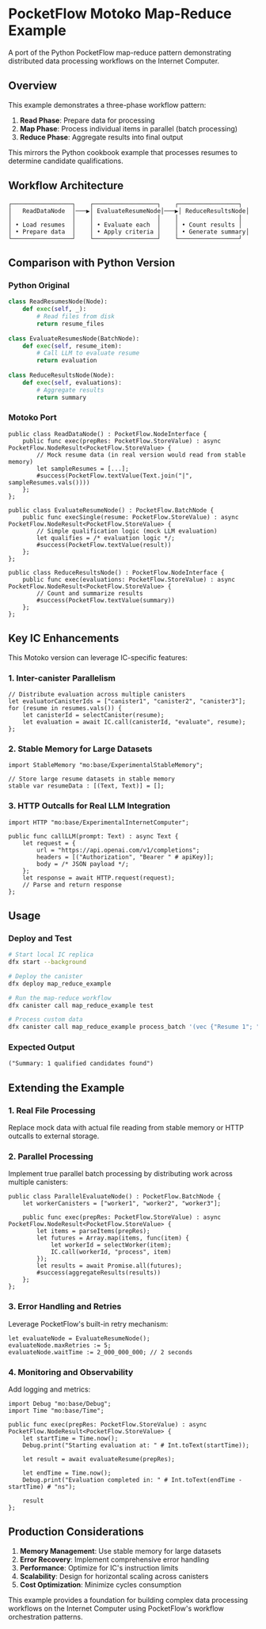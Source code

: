# PocketFlow Motoko Map-Reduce Example

A port of the Python PocketFlow map-reduce pattern demonstrating distributed data processing workflows on the Internet Computer.

## Overview

This example demonstrates a three-phase workflow pattern:
1. **Read Phase**: Prepare data for processing
2. **Map Phase**: Process individual items in parallel (batch processing)
3. **Reduce Phase**: Aggregate results into final output

This mirrors the Python cookbook example that processes resumes to determine candidate qualifications.

## Workflow Architecture

```
┌─────────────────┐    ┌──────────────────┐    ┌─────────────────┐
│   ReadDataNode  │───▶│ EvaluateResumeNode│───▶│ ReduceResultsNode│
│                 │    │                  │    │                 │
│ • Load resumes  │    │ • Evaluate each  │    │ • Count results │
│ • Prepare data  │    │ • Apply criteria │    │ • Generate summary│
└─────────────────┘    └──────────────────┘    └─────────────────┘
```

## Comparison with Python Version

### Python Original
```python
class ReadResumesNode(Node):
    def exec(self, _):
        # Read files from disk
        return resume_files
    
class EvaluateResumesNode(BatchNode):
    def exec(self, resume_item):
        # Call LLM to evaluate resume
        return evaluation
        
class ReduceResultsNode(Node):
    def exec(self, evaluations):
        # Aggregate results
        return summary
```

### Motoko Port
```motoko
public class ReadDataNode() : PocketFlow.NodeInterface {
    public func exec(prepRes: PocketFlow.StoreValue) : async PocketFlow.NodeResult<PocketFlow.StoreValue> {
        // Mock resume data (in real version would read from stable memory)
        let sampleResumes = [...];
        #success(PocketFlow.textValue(Text.join("|", sampleResumes.vals())))
    };
};

public class EvaluateResumeNode() : PocketFlow.BatchNode {
    public func execSingle(resume: PocketFlow.StoreValue) : async PocketFlow.NodeResult<PocketFlow.StoreValue> {
        // Simple qualification logic (mock LLM evaluation)
        let qualifies = /* evaluation logic */;
        #success(PocketFlow.textValue(result))
    };
};

public class ReduceResultsNode() : PocketFlow.NodeInterface {
    public func exec(evaluations: PocketFlow.StoreValue) : async PocketFlow.NodeResult<PocketFlow.StoreValue> {
        // Count and summarize results
        #success(PocketFlow.textValue(summary))
    };
};
```

## Key IC Enhancements

This Motoko version can leverage IC-specific features:

### 1. Inter-canister Parallelism
```motoko
// Distribute evaluation across multiple canisters
let evaluatorCanisterIds = ["canister1", "canister2", "canister3"];
for (resume in resumes.vals()) {
    let canisterId = selectCanister(resume);
    let evaluation = await IC.call(canisterId, "evaluate", resume);
};
```

### 2. Stable Memory for Large Datasets
```motoko
import StableMemory "mo:base/ExperimentalStableMemory";

// Store large resume datasets in stable memory
stable var resumeData : [(Text, Text)] = [];
```

### 3. HTTP Outcalls for Real LLM Integration
```motoko
import HTTP "mo:base/ExperimentalInternetComputer";

public func callLLM(prompt: Text) : async Text {
    let request = {
        url = "https://api.openai.com/v1/completions";
        headers = [("Authorization", "Bearer " # apiKey)];
        body = /* JSON payload */;
    };
    let response = await HTTP.request(request);
    // Parse and return response
};
```

## Usage

### Deploy and Test
```bash
# Start local IC replica
dfx start --background

# Deploy the canister
dfx deploy map_reduce_example

# Run the map-reduce workflow
dfx canister call map_reduce_example test

# Process custom data
dfx canister call map_reduce_example process_batch '(vec {"Resume 1"; "Resume 2"; "Resume 3"})'
```

### Expected Output
```
("Summary: 1 qualified candidates found")
```

## Extending the Example

### 1. Real File Processing
Replace mock data with actual file reading from stable memory or HTTP outcalls to external storage.

### 2. Parallel Processing
Implement true parallel batch processing by distributing work across multiple canisters:

```motoko
public class ParallelEvaluateNode() : PocketFlow.BatchNode {
    let workerCanisters = ["worker1", "worker2", "worker3"];
    
    public func exec(prepRes: PocketFlow.StoreValue) : async PocketFlow.NodeResult<PocketFlow.StoreValue> {
        let items = parseItems(prepRes);
        let futures = Array.map(items, func(item) {
            let workerId = selectWorker(item);
            IC.call(workerId, "process", item)
        });
        let results = await Promise.all(futures);
        #success(aggregateResults(results))
    };
};
```

### 3. Error Handling and Retries
Leverage PocketFlow's built-in retry mechanism:

```motoko
let evaluateNode = EvaluateResumeNode();
evaluateNode.maxRetries := 5;
evaluateNode.waitTime := 2_000_000_000; // 2 seconds
```

### 4. Monitoring and Observability
Add logging and metrics:

```motoko
import Debug "mo:base/Debug";
import Time "mo:base/Time";

public func exec(prepRes: PocketFlow.StoreValue) : async PocketFlow.NodeResult<PocketFlow.StoreValue> {
    let startTime = Time.now();
    Debug.print("Starting evaluation at: " # Int.toText(startTime));
    
    let result = await evaluateResume(prepRes);
    
    let endTime = Time.now();
    Debug.print("Evaluation completed in: " # Int.toText(endTime - startTime) # "ns");
    
    result
};
```

## Production Considerations

1. **Memory Management**: Use stable memory for large datasets
2. **Error Recovery**: Implement comprehensive error handling
3. **Performance**: Optimize for IC's instruction limits
4. **Scalability**: Design for horizontal scaling across canisters
5. **Cost Optimization**: Minimize cycles consumption

This example provides a foundation for building complex data processing workflows on the Internet Computer using PocketFlow's workflow orchestration patterns.